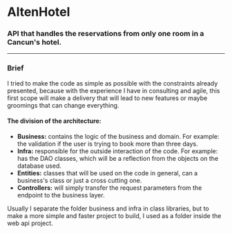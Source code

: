 # AltenHotel
### API that handles the reservations from only one room in a Cancun's hotel.

<hr/>

### Brief
I tried to make the code as simple as possible with the constraints already presented, because with the experience I have in consulting and agile, this first scope will make a delivery that will lead to new features or maybe groomings that can change everything.

#### The division of the architecture:
- <b>Business:</b> contains the logic of the business and domain. For example: the validation if the user is trying to book more than three days.
- <b>Infra:</b> responsible for the outside interaction of the code. For example: has the DAO classes, which will be a reflection from the objects on the database used.
- <b>Entities:</b> classes that will be used on the code in general, can a business's class or just a cross cutting one.
- <b>Controllers:</b> will simply transfer the request parameters from the endpoint to the business layer.

Usually I separate the folder business and infra in class libraries, but to make a more simple and faster project to build, I used as a folder inside the web api project.
